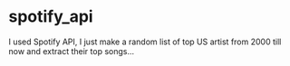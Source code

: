 # spotify_api
I used Spotify API, I just make a random list of top US artist from 2000 till now and extract their top songs...
